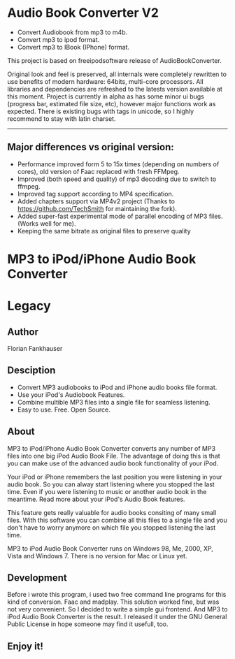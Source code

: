 Audio Book Converter V2
===============
* Convert Audiobook from mp3 to m4b.
* Convert mp3 to ipod format.
* Convert mp3 to IBook (IPhone) format.

This project is based on freeipodsoftware release of AudioBookConverter.


Original look and feel is preserved, all internals were completely rewritten to use benefits of modern hardware: 64bits, multi-core processors.
All libraries and dependencies are refreshed to the latests version available at this moment.
Project is currently in alpha as has some minor ui bugs (progress bar, estimated file size, etc), however major functions work as expected.
There is existing bugs with tags in unicode, so I highly recommend to stay with latin charset.


--------------
Major differences vs original version:
--------------
* Performance improved form 5 to 15x times (depending on numbers of cores), old version of Faac replaced with fresh FFMpeg.
* Improved (both speed and quality) of mp3 decoding due to switch to ffmpeg.
* Improved tag support according to MP4 specification.
* Added chapters support via MP4v2 project (Thanks to https://github.com/TechSmith for maintaining the fork).
* Added super-fast experimental mode of parallel encoding of MP3 files. (Works well for me).
* Keeping the same bitrate as original files to preserve quality




MP3 to iPod/iPhone Audio Book Converter
=============





Legacy
=============
Author
---------
Florian Fankhauser


Desciption
---------
* Convert MP3 audiobooks to iPod and iPhone audio books file format.
* Use your iPod's Audiobook Features.
* Combine multible MP3 files into a single file for seamless listening.
* Easy to use. Free. Open Source.


About
--------
MP3 to iPod/iPhone Audio Book Converter converts any number of MP3 files into one big iPod Audio Book File. The advantage of doing this is that you can make use of the advanced audio book functionality of your iPod.

Your iPod or iPhone remembers the last position you were listening in your audio book. So you can alway start listening where you stopped the last time. Even if you were listening to music or another audio book in the meantime. Read more about your iPod's Audio Book features.

This feature gets really valuable for audio books consiting of many small files. With this software you can combine all this files to a single file and you don't have to worry anymore on which file you stopped listening the last time.

MP3 to iPod Audio Book Converter runs on Windows 98, Me, 2000, XP, Vista and Windows 7. There is no version for Mac or Linux yet.


Development
--------
Before i wrote this program, i used two free command line programs for this kind of conversion. Faac and madplay. This solution worked fine, but was not very convenient. So I decided to write a simple gui frontend. And MP3 to iPod Audio Book Converter is the result. I released it under the GNU General Public License in hope someone may find it usefull, too.


Enjoy it!
--------------------

